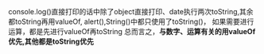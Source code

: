 console.log()直接打印的话中除了object直接打印、date执行两次toString,其余都toString再用valueOf,
alert(),String()中都只使用了toString()，
如果需要进行运算，都是先进行valueOf再toString
总而言之，**与数字、运算有关的用valueOf优先,其他都是toString优先**
